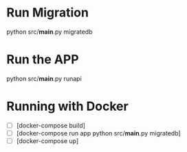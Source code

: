 # Run Migration

python src/__main__.py migratedb

# Run the APP

python src/__main__.py runapi

# Running with Docker

- [ ] [docker-compose build]
- [ ] [docker-compose run app python src/__main__.py migratedb]
- [ ] [docker-compose up]

